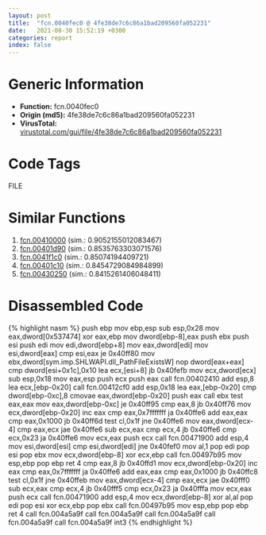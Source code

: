 ```yaml
---
layout: post
title:  "fcn.0040fec0 @ 4fe38de7c6c86a1bad209560fa052231"
date:   2021-08-30 15:52:19 +0300
categories: report
index: false
---
```


# Generic Information
- **Function:** fcn.0040fec0
- **Origin (md5):** 4fe38de7c6c86a1bad209560fa052231
- **VirusTotal:** [virustotal.com/gui/file/4fe38de7c6c86a1bad209560fa052231][virustotal_ref]

# Code Tags
<span class="tag" id="FILE">FILE</span>


# Similar Functions

1. [fcn.00410000][similar_1_ref] (sim.: 0.9052155012083467)
2. [fcn.00401d90][similar_2_ref] (sim.: 0.8535763303071576)
3. [fcn.0041f1c0][similar_3_ref] (sim.: 0.85074194409721)
4. [fcn.00401c10][similar_4_ref] (sim.: 0.8454729084984899)
5. [fcn.00430250][similar_5_ref] (sim.: 0.8415261406048411)


# Disassembled Code

{% highlight nasm %}
push ebp
mov ebp,esp
sub esp,0x28
mov eax,dword[0x537474]
xor eax,ebp
mov dword[ebp-8],eax
push ebx
push esi
push edi
mov edi,dword[ebp+8]
mov eax,dword[edi]
mov esi,dword[eax]
cmp esi,eax
je 0x40ff80
mov ebx,dword[sym.imp.SHLWAPI.dll_PathFileExistsW]
nop dword[eax+eax]
cmp dword[esi+0x1c],0x10
lea ecx,[esi+8]
jb 0x40fefb
mov ecx,dword[ecx]
sub esp,0x18
mov eax,esp
push ecx
push eax
call fcn.00402410
add esp,8
lea ecx,[ebp-0x20]
call fcn.00412cf0
add esp,0x18
lea eax,[ebp-0x20]
cmp dword[ebp-0xc],8
cmovae eax,dword[ebp-0x20]
push eax
call ebx
test eax,eax
mov eax,dword[ebp-0xc]
je 0x40ff95
cmp eax,8
jb 0x40ff76
mov ecx,dword[ebp-0x20]
inc eax
cmp eax,0x7fffffff
ja 0x40ffe6
add eax,eax
cmp eax,0x1000
jb 0x40ff6d
test cl,0x1f
jne 0x40ffe6
mov eax,dword[ecx-4]
cmp eax,ecx
jae 0x40ffe6
sub ecx,eax
cmp ecx,4
jb 0x40ffe6
cmp ecx,0x23
ja 0x40ffe6
mov ecx,eax
push ecx
call fcn.00471900
add esp,4
mov esi,dword[esi]
cmp esi,dword[edi]
jne 0x40fef0
mov al,1
pop edi
pop esi
pop ebx
mov ecx,dword[ebp-8]
xor ecx,ebp
call fcn.00497b95
mov esp,ebp
pop ebp
ret 4
cmp eax,8
jb 0x40ffd1
mov ecx,dword[ebp-0x20]
inc eax
cmp eax,0x7fffffff
ja 0x40ffe6
add eax,eax
cmp eax,0x1000
jb 0x40ffc8
test cl,0x1f
jne 0x40ffeb
mov eax,dword[ecx-4]
cmp eax,ecx
jae 0x40fff0
sub ecx,eax
cmp ecx,4
jb 0x40fff5
cmp ecx,0x23
ja 0x40fffa
mov ecx,eax
push ecx
call fcn.00471900
add esp,4
mov ecx,dword[ebp-8]
xor al,al
pop edi
pop esi
xor ecx,ebp
pop ebx
call fcn.00497b95
mov esp,ebp
pop ebp
ret 4
call fcn.004a5a9f
call fcn.004a5a9f
call fcn.004a5a9f
call fcn.004a5a9f
call fcn.004a5a9f
int3 
{% endhighlight %}


[similar_1_ref]: /report/fcn.00410000@4fe38de7c6c86a1bad209560fa052231
[similar_2_ref]: /report/fcn.00401d90@4fe38de7c6c86a1bad209560fa052231
[similar_3_ref]: /report/fcn.0041f1c0@e2ba7f10eb234338a49853c34d7d9c56
[similar_4_ref]: /report/fcn.00401c10@4fe38de7c6c86a1bad209560fa052231
[similar_5_ref]: /report/fcn.00430250@94f83197373b17ab8b5225c0900d14de
[virustotal_ref]: https://www.virustotal.com/gui/file/4fe38de7c6c86a1bad209560fa052231